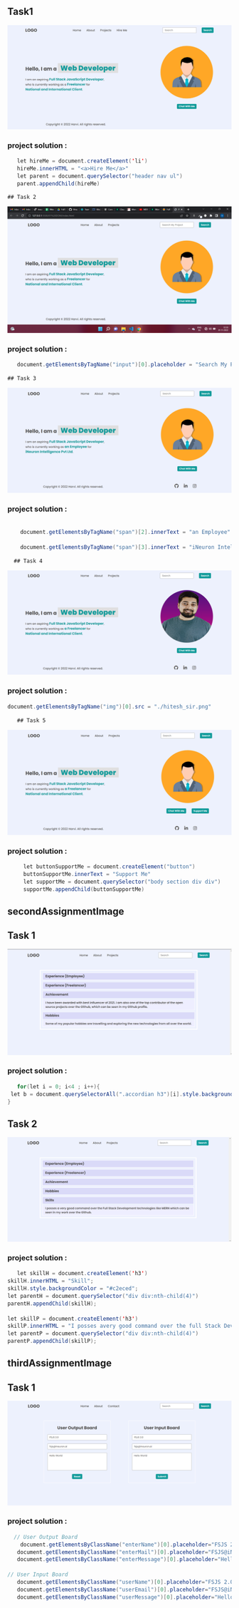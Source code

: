 ## Task1
![This is an image](firstAssignmentImage/task1Output.png)
 ### project solution :
 
 ``` java script 
    let hireMe = document.createElement('li')
    hireMe.innerHTML = "<a>Hire Me</a>"
    let parent = document.querySelector("header nav ul")
    parent.appendChild(hireMe)
```
    

    ## Task 2
![This is an image](firstAssignmentImage/task2Output.png)
 ### project solution :
 
 ``` java script 
    document.getElementsByTagName("input")[0].placeholder = "Search My Project"
```
    ## Task 3
![This is an image](firstAssignmentImage/task3Output.png)
 ### project solution :
 
 ``` java script 
   
     document.getElementsByTagName("span")[2].innerText = "an Employee"
 
     document.getElementsByTagName("span")[3].innerText = "iNeuron Intelligence Pvt Ltd."
```
      ## Task 4
![This is an image](firstAssignmentImage/task4Output.png)
 ### project solution :
 
 ``` java script 
 document.getElementsByTagName("img")[0].src = "./hitesh_sir.png"
```
       ## Task 5
![This is an image](firstAssignmentImage/task5Output.png)
 ### project solution :
 
 ``` java script 
      let buttonSupportMe = document.createElement("button")
      buttonSupportMe.innerText = "Support Me"
      let supportMe = document.querySelector("body section div div")
      supportMe.appendChild(buttonSupportMe)
```
   
  ##  secondAssignmentImage

## Task 1
![This is an image](secondAssignmentImage/task1Output.png)
 ### project solution :
 
 ``` java script 
    for(let i = 0; i<4 ; i++){
  let b = document.querySelectorAll(".accordian h3")[i].style.backgroundColor = "#c2eced";
}
```
## Task 2
![This is an image](secondAssignmentImage/task2Output.png)
 ### project solution :
 
 ``` java script 
    let skillH = document.createElement('h3')
 skillH.innerHTML = "Skill";
 skillH.style.backgroundColor = "#c2eced";
 let parentH = document.querySelector("div div:nth-child(4)")
 parentH.appendChild(skillH);

 let skillP = document.createElement('h3')
 skillP.innerHTML = "I posses avery good command over the full Stack Development technologies like MERN which can be seen in my work over the Githud";
 let parentP = document.querySelector("div div:nth-child(4)")
 parentP.appendChild(skillP);
 ```

 ##  thirdAssignmentImage

 ## Task 1
![This is an image](thirdAssignmentImage/task1Output.png)
 ### project solution :
 
 ``` java script 
   // User Output Board
     document.getElementsByClassName("enterName")[0].placeholder="FSJS 2.O"
    document.getElementsByClassName("enterMail")[0].placeholder="FSJS@iNeuron.ai"
    document.getElementsByClassName("enterMessage")[0].placeholder="Hello World"

// User Input Board
    document.getElementsByClassName("userName")[0].placeholder="FSJS 2.O"
    document.getElementsByClassName("userEmail")[0].placeholder="FSJS@iNeuron.ai"
    document.getElementsByClassName("userMessage")[0].placeholder="Hello World"
 ```